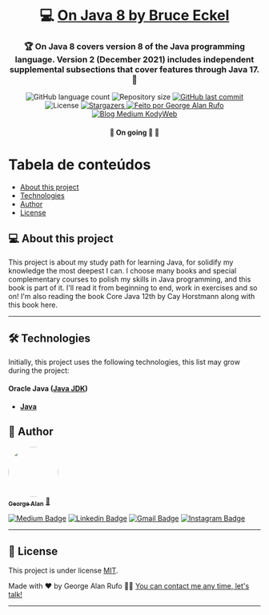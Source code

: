 

<h1 align="center">
     💻 <a href="https://www.onjava8.com/" alt="Bruce Eckel - On Java 8 Book Official Site" target="_blank"> On Java 8 by Bruce Eckel </a>
</h1>

<h3 align="center">
    🏆 On Java 8 covers version 8 of the Java programming language. Version 2 (December 2021) includes independent supplemental subsections that cover features through Java 17. 💚
</h3>

<p align="center">
  <img alt="GitHub language count" src="https://img.shields.io/github/languages/count/georgealan/book-study-on-java-8-bruce-eckel?color=%2304D361">

  <img alt="Repository size" src="https://img.shields.io/github/repo-size/georgealan/book-study-on-java-8-bruce-eckel">
  
  <a href="https://github.com/georgealan/book-study-on-java-8-bruce-eckel/commits/main">
    <img alt="GitHub last commit" src="https://img.shields.io/github/last-commit/georgealan/book-study-on-java-8-bruce-eckel">
  </a>
    
   <img alt="License" src="https://img.shields.io/badge/license-MIT-brightgreen">
   <a href="https://github.com/georgealan/book-study-on-java-8-bruce-eckel/stargazers">
    <img alt="Stargazers" src="https://img.shields.io/github/stars/georgealan/book-study-on-java-8-bruce-eckel?style=social">
  </a>

  <a href="https://kodyweb.com.br">
    <img alt="Feito por George Alan Rufo" src="https://img.shields.io/badge/feito%20por-George-%237519C1">
  </a>
  
  <a href="https://medium.com/kodyweb">
    <img alt="Blog Medium KodyWeb" src="https://img.shields.io/badge/Blog-KodyWeb-black?style=flat&logo=Medium">
  </a>
</p>

<h4 align="center">
	🚧   On going 🚀 🚧
</h4>

Tabela de conteúdos
=================
<!--ts-->
   * [About this project](#-about-this-project)
   * [Technologies](#-technologies)
   * [Author](#-author)
   * [License](#user-content--licença)
<!--te-->


## 💻 About this project

This project is about my study path for learning Java, for solidify my knowledge the most deepest I can. I choose many books and special complementary courses to polish my skills in Java programming, and this book is part of it. I'll read it from beginning to end, work in exercises and so on! I'm also reading the book Core Java 12th by Cay Horstmann along with this book here.

---

## 🛠 Technologies

Initially, this project uses the following technologies, this list may grow during the project:

#### **Oracle Java**  ([Java JDK](https://www.oracle.com/java/technologies/downloads/))

-   **[Java](https://react-icons.github.io/react-icons/)**


## 🦸 Author

<a href="https://blog.kodyweb.com.br/author/george/">
 <img style="border-radius: 50%;" src="https://avatars2.githubusercontent.com/u/37253093?s=400&u=4793c91ecbabc6342381bd7c411d323f14e59dce&v=4" width="100px;" alt=""/>
 <br />
 <sub><b>George Alan</b></sub></a> <a href="https://blog.rocketseat.com.br/author/thiago/" title="Rocketseat">🚀</a>
 <br />

[![Medium Badge](https://img.shields.io/badge/-KodyWeb-black?style=flat-square&labelColor=black&logo=medium&logoColor=white&link=https://medium.com/kodyweb)](https://medium.com/kodyweb) [![Linkedin Badge](https://img.shields.io/badge/-George-blue?style=flat-square&logo=Linkedin&logoColor=white&link=https://www.linkedin.com/in/george-alan-fullstack-developer/)](https://www.linkedin.com/in/george-alan-fullstack-developer/) 
[![Gmail Badge](https://img.shields.io/badge/-georgealan@gmail.com-c14438?style=flat-square&logo=Gmail&logoColor=white&link=mailto:georgealan@gmail.com)](mailto:georgealanrufo@gmail.com) [![Instagram Badge](https://img.shields.io/badge/-georgealan-a43b9d?style=flat-square&logo=Instagram&logoColor=white&link=https://www.instagram.com/georgealanrufo/)](https://www.instagram.com/georgealanrufo/)

---

## 📝 License

This project is under license [MIT](./LICENSE).

Made with ❤️ by George Alan Rufo 👋🏽 [You can contact me any time, let's talk!](https://www.linkedin.com/in/george-alan-fullstack-developer/)

---
